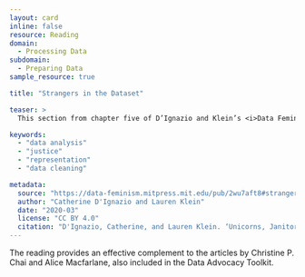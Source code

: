 ```yaml
---
layout: card
inline: false
resource: Reading
domain:
  - Processing Data
subdomain:
  - Preparing Data
sample_resource: true

title: "Strangers in the Dataset"

teaser: >
  This section from chapter five of D’Ignazio and Klein’s <i>Data Feminism</i> takes a critical look at the metaphor of “cleaning” data, assesses the implications of thinking about data in this way, and challenges readers to think more deeply about the assumptions that guide data the data gathering and preparation process. 

keywords:
  - "data analysis"
  - "justice"
  - "representation"
  - "data cleaning"

metadata:
  source: "https://data-feminism.mitpress.mit.edu/pub/2wu7aft8#strangers-in-the-dataset"
  author: "Catherine D'Ignazio and Lauren Klein"
  date: "2020-03"
  license: "CC BY 4.0"
  citation: "D'Ignazio, Catherine, and Lauren Klein. ‘Unicorns, Janitors, Ninjas, Wizards, and Rock Stars.’ Data Feminism, MIT Press, 16 Mar. 2020, data-feminism.mitpress.mit.edu/pub/2wu7aft8#strangers-in-the-dataset. Accessed 31 July 2024."
---
```

The reading provides an effective complement to the articles by Christine P. Chai and Alice Macfarlane, also included in the Data Advocacy Toolkit.
